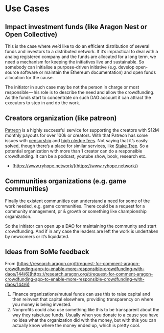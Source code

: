 # Use Cases

## Impact investment funds \(like Aragon Nest or Open Collective\)

This is the case where we’d like to do an efficient distribution of several funds and investors to a distributed network. If it’s impractical to deal with a analog registered company and the funds are allocated for a long term, we need a mechanism for keeping the initiatives live and sustainable. So somebody can initialise a purpose-driven initiative \(e.g. develop open-source software or maintain the Ethereum documentation\) and open funds allocation for the cause.

The initiator in such case may be not the person in charge or most responsible — his role is to describe the need and allow the crowdfunding. As the funds start to concentrate on such DAO account it can attract the executors to step in and do the work.

## Creators organization \(like patreon\)

[Patreon](http://www.patreon.com/) is a highly successful service for supporting the creators with $12M monthly payouts for over 100k or creators. With that Patreon has some issues with [censorship](http://www.openlettertopatreon.com/) and [high pledge fees](https://www.reddit.com/r/patreon/comments/7i8pwa/new_pledge_fee_discussion/). Not saying that it’s easily solved, though there’s a place for similar services, like [Stake Tree](https://staketree.com/). So a potential organization with more than 1 creator can do a responsible crowdfunding. It can be a podcast, youtube show, book, research etc.

* [https://www.ryhope.network/](https://www.ryhope.network/)

## Communities organizations \(e.g. game communities\)

Finally the existent communities can understand a need for some of the work needed, e.g. game communities. There could be a request for a community management, pr & growth or something like championship organization.

So the initiator can open up a DAO for maintaining the community and start crowdfunding. And if in any case the leaders are left the work is undertaken by newcomers or it’s liquidated.

## Ideas from SoMe feedback

From [https://research.aragon.org/t/request-for-comment-aragon-crowdfunding-app-to-enable-more-responsible-crowdfunding-with-daos/144/6](https://research.aragon.org/t/request-for-comment-aragon-crowdfunding-app-to-enable-more-responsible-crowdfunding-with-daos/144/6)

1. Finance organizations/mutual funds can use this to raise capital and then reinvest that capital elsewhere, providing transparency on where you money is being invested.
2. Nonprofits could also use something like this to be transparent about the way they raise/use funds. Usually when you donate to a cause you have no idea what the organization did with the money, but with this you can actually know where the money ended up, which is pretty cool.



